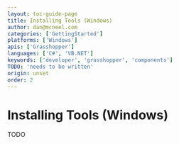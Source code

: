 ```yaml
---
layout: toc-guide-page
title: Installing Tools (Windows)
author: dan@mcneel.com
categories: ['GettingStarted']
platforms: ['Windows']
apis: ['Grasshopper']
languages: ['C#', 'VB.NET']
keywords: ['developer', 'grasshopper', 'components']
TODO: 'needs to be written'
origin: unset
order: 2
---
```


# Installing Tools (Windows)

TODO
